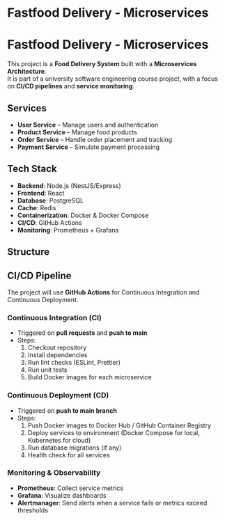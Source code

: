 # Fastfood Delivery - Microservices
# Fastfood Delivery - Microservices

This project is a **Food Delivery System** built with a **Microservices Architecture**.  
It is part of a university software engineering course project, with a focus on **CI/CD pipelines** and **service monitoring**.

## Services
- **User Service** – Manage users and authentication
- **Product Service** – Manage food products
- **Order Service** – Handle order placement and tracking
- **Payment Service** – Simulate payment processing

## Tech Stack
- **Backend**: Node.js (NestJS/Express)
- **Frontend**: React
- **Database**: PostgreSQL
- **Cache**: Redis
- **Containerization**: Docker & Docker Compose
- **CI/CD**: GitHub Actions
- **Monitoring**: Prometheus + Grafana

## Structure

## CI/CD Pipeline

The project will use **GitHub Actions** for Continuous Integration and Continuous Deployment.

### Continuous Integration (CI)
- Triggered on **pull requests** and **push to main**
- Steps:
  1. Checkout repository
  2. Install dependencies
  3. Run lint checks (ESLint, Prettier)
  4. Run unit tests
  5. Build Docker images for each microservice

### Continuous Deployment (CD)
- Triggered on **push to main branch**
- Steps:
  1. Push Docker images to Docker Hub / GitHub Container Registry
  2. Deploy services to environment (Docker Compose for local, Kubernetes for cloud)
  3. Run database migrations (if any)
  4. Health check for all services

### Monitoring & Observability
- **Prometheus**: Collect service metrics
- **Grafana**: Visualize dashboards
- **Alertmanager**: Send alerts when a service fails or metrics exceed thresholds
